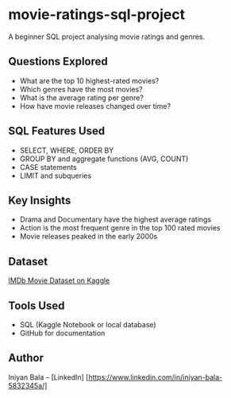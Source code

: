 # movie-ratings-sql-project
A beginner SQL project analysing movie ratings and genres.

##  Questions Explored

- What are the top 10 highest-rated movies?
- Which genres have the most movies?
- What is the average rating per genre?
- How have movie releases changed over time?

##  SQL Features Used

- SELECT, WHERE, ORDER BY
- GROUP BY and aggregate functions (AVG, COUNT)
- CASE statements
- LIMIT and subqueries

##  Key Insights

- Drama and Documentary have the highest average ratings
- Action is the most frequent genre in the top 100 rated movies
- Movie releases peaked in the early 2000s

##  Dataset

[IMDb Movie Dataset on Kaggle](https://www.kaggle.com/datasets/PromptCloudHQ/imdb-data)

##  Tools Used

- SQL (Kaggle Notebook or local database)
- GitHub for documentation

##  Author

Iniyan Bala – [LinkedIn] [https://www.linkedin.com/in/iniyan-bala-5832345a/]
